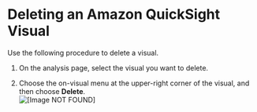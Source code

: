 # Deleting an Amazon QuickSight Visual<a name="deleting-a-visual"></a>

Use the following procedure to delete a visual\.

1. On the analysis page, select the visual you want to delete\.

1. Choose the on\-visual menu at the upper\-right corner of the visual, and then choose **Delete**\.  
![\[Image NOT FOUND\]](http://docs.aws.amazon.com/quicksight/latest/user/images/delete-visual.png)